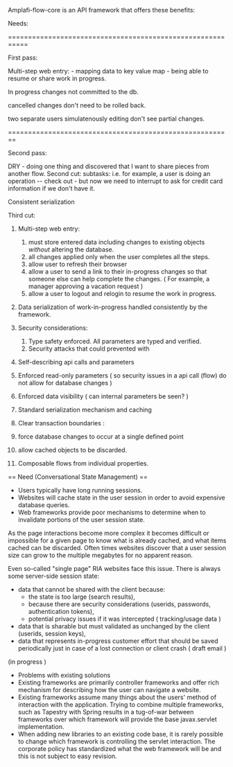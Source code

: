 Amplafi-flow-core is an API framework that offers these benefits:

Needs:

===========================================================

First pass:

  Multi-step web entry:
     - mapping data to key value map
     - being able to resume or share work in progress.
         
  In progress changes not committed to the db.
  
  cancelled changes don't need to be rolled back.
  
  two separate users simulatenously editing don't see partial changes.
  
========================================================
 
Second pass:

 DRY - doing one thing and discovered that I want to share pieces from another flow.
Second cut:
   subtasks: 
      i.e. for example, a user is doing an operation -- check out - but now we need to interrupt to ask for credit card information if we don't have it.
      
   

Consistent serialization

Third cut: 

 1. Multi-step web entry:
    1. must store entered data including changes to existing objects *without* altering the database.
    1. all changes applied only when the user completes all the steps.
    1. allow user to refresh their browser
    1. allow a user to send a link to their in-progress changes so that someone else can help complete the changes. ( For example, a manager approving a vacation request ) 
    1. allow a user to logout and relogin to resume the work in progress.
 1. Data serialization of work-in-progress handled consistently by the framework.
 1. Security considerations:
    1. Type safety enforced. All parameters are typed and verified.
    1. Security attacks that could prevented with  

 1. Self-describing api calls and parameters
 1. Enforced read-only parameters ( so security issues in a api call (flow) do not allow for database changes )
 1. Enforced data visibility ( can internal parameters be seen? )
 1. Standard serialization mechanism and caching
 1. Clear transaction boundaries :
   1. force database changes to occur at a single defined point
   1. allow cached objects to be discarded.
 1. Composable flows from individual properties.


== Need (Conversational State Management) ==

 * Users typically have long running sessions. 
 * Websites will cache state in the user session in order to avoid expensive database queries. 
 * Web frameworks provide poor mechanisms to determine when to invalidate portions of the user session state.

As the page interactions become more complex it becomes difficult or impossible for a given page to know what is already cached, and what items cached
can be discarded. Often times websites discover that a user session size can grow to the multiple megabytes for no apparent reason.

Even so-called "single page" RIA websites face this issue. There is always some server-side session state:
 * data that cannot be shared with the client because:
   * the state is too large (search results), 
   * because there are security considerations (userids, passwords, authentication tokens),
   * potential privacy issues if it was intercepted ( tracking/usage data ) 
 * data that is sharable but must validated as unchanged by the client (userids, session keys),
 * data that represents in-progress customer effort that should be saved periodically just in case of a lost connection or client crash ( draft email )

 (in progress )
 * Problems with existing solutions
  * Existing frameworks are primarily controller frameworks and offer rich mechanism for describing how the user can navigate a website.
  * Existing frameworks assume many things about the users' method of interaction with the application. Trying to combine multiple frameworks,
such as Tapestry with Spring results in a tug-of-war between frameworks over which framework will provide the base javax.servlet implementation.
  * When adding new libraries to an existing code base, it is rarely possible to change which framework is controlling the servlet interaction. The corporate policy has standardized what the web framework will be and this is not subject to easy revision.

